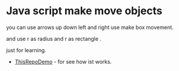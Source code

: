 # Java script make move objects

you can use arrows up down left and right use make box movement.

and use r as radius and r as rectangle .

just for learning.

 
* [ThisRepoDemo](https://jafarib.github.io/javascript-make-move-objects/) -  for see how ist works.
 
